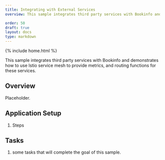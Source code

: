 ```yaml
---
title: Integrating with External Services
overview: This sample integrates third party services with Bookinfo and demonstrates how to use Istio service mesh to provide metrics, and routing functions for these services. 

order: 50
draft: true
layout: docs
type: markdown
---
```

{% include home.html %}

This sample integrates third party services with Bookinfo and demonstrates how to use Istio service mesh to provide metrics, and routing functions for these services.

## Overview

Placeholder.

## Application Setup

1. Steps

## Tasks

1. some tasks that will complete the goal of this sample.
